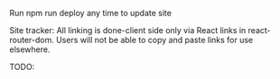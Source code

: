 Run npm run deploy any time to update site

Site tracker: 
All linking is done-client side only via React links in react-router-dom.
Users will not be able to copy and paste links for use elsewhere.

TODO: 

